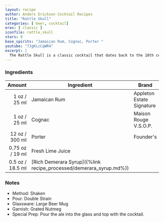 ```yaml
---
layout: recipe
author: Anders Erickson Cocktail Recipes
title: "Rattle Skull"
categories: [ beer, cocktail]
eras: [ classic ]
iconfile: rattle_skull
stars: 0
base_spirits: "Jamaican Rum, Cognac, Porter "
youtube: "7JgKLcCqWR4"
excerpt: |
  The Rattle Skull is a classic cocktail that dates back to the 18th century.It is made with rum, brandy, porter, lime juice, and nutmeg.
---
```


### Ingredients

|  Amount | Ingredient                                               | Brand                     |
| ------: | -------------------------------------------------------- | ------------------------- |
|    1 oz / 25 ml | Jamaican Rum                                             | Appleton Estate Signature |
|    1 oz / 25 ml | Cognac                                                   | Maison Rouge V.S.O.P.     |
|   12 oz / 300 ml | Porter                                                   | Founder's                 |
| 0.75 oz / 19 ml | Fresh Lime Juice                                         |
|  0.5 oz / 18.5 ml | [Rich Demerara Syrup]({%link recipe_processed/demerara_syrup.md%}) |

### Notes

- Method: Shaken
- Pour: Double Strain
- Glassware: Large Beer Mug
- Garnish: Grated Nutmeg
- Special Prep: Pour the ale into the glass and top with the cocktail.
